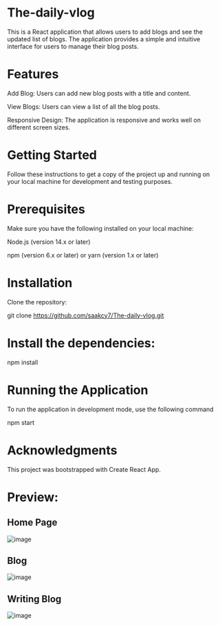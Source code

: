 # The-daily-vlog

This is a React application that allows users to add blogs and see the updated list of blogs. The application provides a simple and intuitive interface for users to manage their blog posts.

# Features

Add Blog: Users can add new blog posts with a title and content.

View Blogs: Users can view a list of all the blog posts.

Responsive Design: The application is responsive and works well on different screen sizes.

# Getting Started
Follow these instructions to get a copy of the project up and running on your local machine for development and testing purposes.

# Prerequisites
Make sure you have the following installed on your local machine:

Node.js (version 14.x or later)

npm (version 6.x or later) or yarn (version 1.x or later)

# Installation
Clone the repository:

git clone https://github.com/saakcy7/The-daily-vlog.git

# Install the dependencies:

npm install

# Running the Application

To run the application in development mode, use the following command

npm start

# Acknowledgments

This project was bootstrapped with Create React App.

# Preview:

## Home Page

![image](https://github.com/user-attachments/assets/bfe33a6c-5427-49e6-ab5a-942c6e943640)

## Blog

![image](https://github.com/user-attachments/assets/f205a805-4165-4248-92bf-c729bbf0429e)

## Writing Blog

![image](https://github.com/user-attachments/assets/abd18ec9-7d1a-4e50-98de-3ed4beb73b5e)





